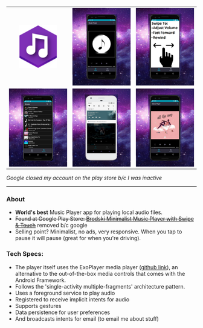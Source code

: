

<!-- <img src="imagez/rawImages/foreground6.png" width="100"> -->

 <!-- ![banner feature](imagez/Feature3.png) -->

<table>
  <tr>
        <td align="center">
        <img src="imagez/rawImages/foreground6.png" width="100"/>
        </td>
        <td>
        <img src="imagez/Capture1Coolx.png" width="200"/>
        </td>
        <td>
        <img src="imagez/Capture1Cool2x.png" width="200"/>
        </td>
  </tr>
  <tr>
        <td>
        <img src="imagez/Capture1Cool4x.png" width="200"/>
        </td>
        <td>
        <img src="imagez/Capture1Cool5x.png" width="200"/>
        </td>
        <td>
        <img src="imagez/Capture1Cool3x.png" width="200"/>
        </td>
  </tr>
</table>

*Google closed my account on the play store b/c I was inactive*

---
### About   
- **World's best** Music Player app for playing local audio files.   
- ~~Found at Google Play Store: [Brodski Minimalist Music Player with Swipe & Touch](https://play.google.com/store/apps/details?id=com.bskimusicplayer.mediaplayer)~~ removed b/c google 
- Selling point? Minimalist, no ads, very responsive. When you tap to pause it will pause (great for when you're driving). 
  
  
### Tech Specs: 
- The player itself uses the ExoPlayer media player ([github link](https://github.com/google/ExoPlayer)), an alternative to the out-of-the-box media controls that comes with the Android Framework.  
- Follows the 'single-activity multiple-fragments' architecture pattern.  
- Uses a foreground service to play audio  
- Registered to receive implicit intents for audio  
- Supports gestures  
- Data persistence for user preferences  
- And broadcasts intents for email (to email me about stuff)  
  